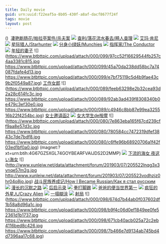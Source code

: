 ```yaml
---
title: Daily movie
guid: urn:uuid:f22eaf5a-8b05-430f-a8af-dacf8677f24f
tags: movie
layout: post
---
```


()
![]()
[凄艳断肠花/帕拉亭案件/杀夫案](magnet:?xt=urn:btih:b3545ff8e73ffa741fd93f9c72a3eb5bcf46ea6a)
![](http://img.google.com.btba.xiaoeryi.com/upload/2014/10/31/IIpEppEEEEI8.big.jpg)
[查利/落花流水春去/畸人查理](magnet:?xt=urn:btih:3da9ba49617e7e9994b4099e2966b094ad97eed7)
![](http://img.google.com.btba.xiaoeryi.com/upload/2014/10/31/8!4j!0-00!fj.big.jpg)
[艾玛·肯尼](magnet:?xt=urn:btih:c46062a9a2385a1fc70076b7878794f3d9991cdb)
![](http://img.google.com.btba.xiaoeryi.com/upload/2019/03/08/W13895D0571139.big.jpg)
[星际猎人/Starhunter](magnet:?xt=urn:btih:c709c8da84b3eadc38178dc086c940587e136cb6)
![](http://img.google.com.btba.xiaoeryi.com/upload/2019/03/08/57838531j1291v.big.jpg)
[分身小绿妖/Munchies](magnet:?xt=urn:btih:19dc4b9b4327dbdfd574e10bcacbbd8f02a8909b)
![](http://img.google.com.btba.xiaoeryi.com/upload/2019/03/08/10851o996e9567.big.jpg)
[指挥家/The Conductor](magnet:?xt=urn:btih:b9598347a8cb94462e964ac49cc7cf597f4ace0f)
![](http://img.google.com.btba.xiaoeryi.com/upload/2019/03/08/58117p2319551I.big.jpg)
[年轻的妻子](magnet:?xt=urn:btih:4G67GZ5XL74GOYBEARFVAIJDS2D2MMP)
![](https://www.btbttpic.com/upload/attach/000/099/97cc52f16629544fb257c4aa3381c815.jpg
https://www.btbttpic.com/upload/attach/000/099/45a70da238dd58bc7a74087fdafe4d13.jpg
https://www.btbttpic.com/upload/attach/000/099/e7bf75119c5d4b9fae43c9b2f0549a87.jpg)
[工作女郎](magnet:?xt=urn:btih:4G67GZ5XGL74GOYBEARFVAIJDS2D2MM)
![](https://www.btbttpic.com/upload/attach/000/089/feeb63298e2b32cea93d2a28c614fc3c.jpg
https://www.btbttpic.com/upload/attach/000/089/92ab3ad439f8308340b0e479c3ef30e0.jpg
https://www.btbttpic.com/upload/attach/000/089/c4946c8bb87e99ea325516b22f4254bc.jpg)
[女士邀请函2](magnet:?xt=urn:btih:4G67GZ5XGL74GOBEARFVAIJDS2D2MMP)
![](https://www.btbttpic.com/upload/attach/000/093/c843f8200eeaf3fbfa40de107f5590c9.jpg)
[女大学生de按摩](magnet:?xt=urn:btih:E1BDF367732FFC33B0120225A81091CB43D318F)
![](https://www.btbttpic.com/upload/attach/000/080/7e863eba165f67cd239cff9aa8e57d3c.jpg
https://www.btbttpic.com/upload/attach/000/080/780584cc7472319dfef3843c7de7bdf8.jpg
https://www.btbttpic.com/upload/attach/000/080/c6ffe96b68920706a1f42f03ed1bf0a0.jpg)
(magnet:?xt=urn:btih:4G67GZ5XGL74GOYBEARFVAIJDS2D2MMP)
![](http://www.xunleiw.net/data/attachment/forum/201903/07/205821lwhs6i16iwa911ii.jpg)
[下流的海女 夜这い海女](magnet:?xt=urn:btih:4F7A94B5DDDFA27C20716C710158754D308B96E)
![](http://www.xunleiw.net/data/attachment/forum/201903/07/205522lnqg3x3vnqe57m2g.jpg
http://www.xunleiw.net/data/attachment/forum/201903/07/205523vodhzjz0hr04o8jo.jpg)
[战斗民族养成记/How I Became Russian/Как я стал русским](magnet:?xt=urn:btih:8941debd7baff2fc53157f6146c8c9706beec2c2)
![](http://img.google.com.btba.xiaoeryi.com/upload/2019/02/15/151506911786Mp.big.jpg)
[漫长的沉默之路](ed2k://|file|漫长的沉默之路.720p.BD中字[最新电影www.77kyy.com](ED2000.COM).mp4|1133642519|23DA51C379B061DEB57C6A91A28DB225|h=6D2IMUSDZKZC4HFAF6T4EGX3VHLK3Q36|/漫长的沉默之路.720p.BD中字.mp4)
![](https://tu.66vod.net/2019/0393.jpg)
[后启示录](magnet:?xt=urn:btih:X2KPSJJ6KILUZDZLX5IFMPWA3JTPNV7W)
![](http://gif-china.cc/uploads/allimg/190112/8485cf5349a3fec5.jpg?h=250)
[拳打脚踢](ed2k://|file|拳打脚踢.720p.BD中字[最新电影www.77kyy.com](ED2000.COM).mp4|1028617441|AED9D569A119016DEB98C1311A3859ED|h=TO6SXBQYZMPSQFTXPZAFB2625W3IYFXT|/拳打脚踢.720p.BD中英双字.mp4)
![](https://tu.66vod.net/2019/0392.jpg)
[爸爸的便当世界第一](ed2k://|file|爸爸的便当世界第一.720p.BD中字[最新电影www.77kyy.com](ED2000.COM).mp4|982583253|FF7CC0331151315F167CF90015918F53|h=7CLZJ6ZAI5TCFEU4E6JUPXMKWVUOHPKG|/爸爸的便当世界第一.720p.BD中字.mp4)
![](https://tu.66vod.net/2019/0477.jpg)
[疯狂的外星人/Crazy Alien](magnet:?xt=urn:btih:cbe4bf1950b8cb97f92098ea73cf0f97a10f3522)
![](http://img.google.com.btba.xiaoeryi.com/upload/2019/03/07/471u56e1239354.big.jpg)
[一塌糊涂](ed2k://|file|一塌糊涂.720p.BD中字[最新电影www.77kyy.com](ED2000.COM).mp4|869286461|0913A23E68C7701A6E2FE884132A998F|h=5IWGHAOEGMYEDGKJ225ZXE2SDBB756B2|/一塌糊涂.720p.BD中字.mp4)
![](https://tu.66vod.net/2019/0394.jpg)
[射局](magnet:?xt=urn:btih:J55JJNODX5CPQQHC3DRAFMHKTJQROLO)
![](https://www.btbttpic.com/upload/attach/000/098/674d7b44ab0f037602df1b58a8d96a1c.jpg
https://www.btbttpic.com/upload/attach/000/098/b9f4c06d0ef1849ee0fe52361d1b1737.jpg
https://www.btbttpic.com/upload/attach/000/098/671cb40acb025a72c2eb4116bed8c426.jpg
https://www.btbttpic.com/upload/attach/000/098/7b466e7d9134ab745bd4d7396aa17c68.jpg)
